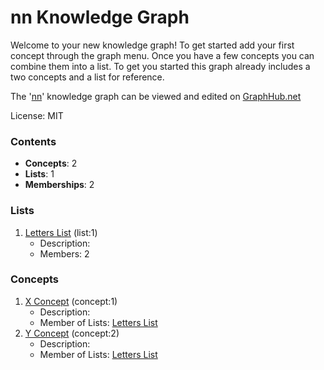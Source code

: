 # nn Knowledge Graph

Welcome to your new knowledge graph! To get started add your first concept through the graph menu. Once you have a few concepts you can combine them into a list. To get you started this graph already includes a two concepts and a list for reference.

The '[nn](https://graphhub.net/nn)' knowledge graph can be viewed and edited on [GraphHub.net](https://graphhub.net)

License: MIT
### Contents
- **Concepts**: 2
- **Lists**: 1
- **Memberships**: 2
### Lists
1. [Letters List](/nn/list/letters-list?id=1) (list:1)
   - Description: 
   - Members: 2
### Concepts
1. [X Concept](/nn/concept/x-concept?id=1) (concept:1)
   - Description: 
   - Member of Lists: [Letters List](/nn/list/letters-list?id=1)
1. [Y Concept](/nn/concept/y-concept?id=2) (concept:2)
   - Description: 
   - Member of Lists: [Letters List](/nn/list/letters-list?id=1)
